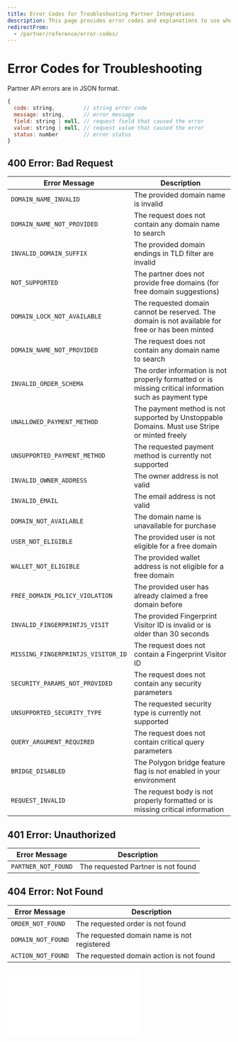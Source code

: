 ```yaml
---
title: Error Codes for Troubleshooting Partner Integrations
description: This page provides error codes and explanations to use when troubleshooting the partner API endpoints.
redirectFrom:
  - /partner/reference/error-codes/
---
```


# Error Codes for Troubleshooting

Partner API errors are in JSON format.

```javascript
{
  code: string,         // string error code
  message: string,      // error message
  field: string | null, // request field that caused the error
  value: string | null, // request value that caused the error
  status: number        // error status
}
```

## 400 Error: Bad Request

| Error Message                      | Description                                                                                             |
| ---------------------------------- | ------------------------------------------------------------------------------------------------------- |
| `DOMAIN_NAME_INVALID`              | The provided domain name is invalid                                                                     |
| `DOMAIN_NAME_NOT_PROVIDED`         | The request does not contain any domain name to search                                                  |
| `INVALID_DOMAIN_SUFFIX`            | The provided domain endings in TLD filter are invalid                                                   |
| `NOT_SUPPORTED`                    | The partner does not provide free domains (for free domain suggestions)                                 |
| `DOMAIN_LOCK_NOT_AVAILABLE`        | The requested domain cannot be reserved. The domain is not available for free or has been minted        |
| `DOMAIN_NAME_NOT_PROVIDED`         | The request does not contain any domain name to search                                                  |
| `INVALID_ORDER_SCHEMA`             | The order information is not properly formatted or is missing critical information such as payment type |
| `UNALLOWED_PAYMENT_METHOD`         | The payment method is not supported by Unstoppable Domains. Must use Stripe or minted freely            |
| `UNSUPPORTED_PAYMENT_METHOD`       | The requested payment method is currently not supported                                                 |
| `INVALID_OWNER_ADDRESS`            | The owner address is not valid                                                                          |
| `INVALID_EMAIL`                    | The email address is not valid                                                                          |
| `DOMAIN_NOT_AVAILABLE`             | The domain name is unavailable for purchase                                                             |
| `USER_NOT_ELIGIBLE`                | The provided user is not eligible for a free domain                                                     |
| `WALLET_NOT_ELIGIBLE`              | The provided wallet address is not eligible for a free domain                                           |
| `FREE_DOMAIN_POLICY_VIOLATION`     | The provided user has already claimed a free domain before                                              |
| `INVALID_FINGERPRINTJS_VISIT`      | The provided Fingerprint Visitor ID is invalid or is older than 30 seconds                              |
| `MISSING_FINGERPRINTJS_VISITOR_ID` | The request does not contain a Fingerprint Visitor ID                                                   |
| `SECURITY_PARAMS_NOT_PROVIDED`     | The request does not contain any security parameters                                                    |
| `UNSUPPORTED_SECURITY_TYPE`        | The requested security type is currently not supported                                                  |
| `QUERY_ARGUMENT_REQUIRED`          | The request does not contain critical query parameters                                                  |
| `BRIDGE_DISABLED`                  | The Polygon bridge feature flag is not enabled in your environment                                      |
| `REQUEST_INVALID`                  | The request body is not properly formatted or is missing critical information                           |

## 401 Error: Unauthorized

| Error Message       | Description                        |
| ------------------- | ---------------------------------- |
| `PARTNER_NOT_FOUND` | The requested Partner is not found |

## 404 Error: Not Found

| Error Message      | Description                                 |
| ------------------ | ------------------------------------------- |
| `ORDER_NOT_FOUND`  | The requested order is not found            |
| `DOMAIN_NOT_FOUND` | The requested domain name is not registered |
| `ACTION_NOT_FOUND` | The requested domain action is not found    |

<embed src="/snippets/_discord.md" />
